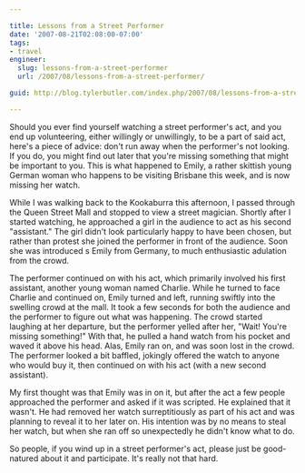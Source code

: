 ```yaml
---

title: Lessons from a Street Performer
date: '2007-08-21T02:08:00-07:00'
tags:
- travel
engineer:
  slug: lessons-from-a-street-performer
  url: /2007/08/lessons-from-a-street-performer/

guid: http://blog.tylerbutler.com/index.php/2007/08/lessons-from-a-street-performer/

---
```


Should you ever find yourself watching a street performer's act, and you end
up volunteering, either willingly or unwillingly, to be a part of said act,
here's a piece of advice: don't run away when the performer's not looking. If
you do, you might find out later that you're missing something that might be
important to you. This is what happened to Emily, a rather skittish young
German woman who happens to be visiting Brisbane this week, and is now missing
her watch.

While I was walking back to the Kookaburra this afternoon, I passed through
the Queen Street Mall and stopped to view a street magician. Shortly after I
started watching, he approached a girl in the audience to act as his second
"assistant." The girl didn't look particularly happy to have been chosen, but
rather than protest she joined the performer in front of the audience. Soon
she was introduced s Emily from Germany, to much enthusiastic adulation from
the crowd.

The performer continued on with his act, which primarily involved his first
assistant, another young woman named Charlie. While he turned to face Charlie
and continued on, Emily turned and left, running swiftly into the swelling
crowd at the mall. It took a few seconds for both the audience and the
performer to figure out what was happening. The crowd started laughing at her
departure, but the performer yelled after her, "Wait! You're missing
something!" With that, he pulled a hand watch from his pocket and waved it
above his head. Alas, Emily ran on, and was soon lost in the crowd. The
performer looked a bit baffled, jokingly offered the watch to anyone who would
buy it, then continued on with his act (with a new second assistant).

My first thought was that Emily was in on it, but after the act a few people
approached the performer and asked if it was scripted. He explained that it
wasn't. He had removed her watch surreptitiously as part of his act and was
planning to reveal it to her later on. His intention was by no means to steal
her watch, but when she ran off so unexpectedly he didn't know what to do.

So people, if you wind up in a street performer's act, please just be
good-natured about it and participate. It's really not that hard.
